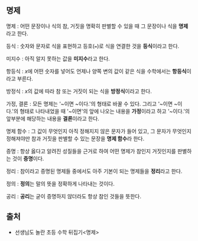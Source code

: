 ## 명제

명제
: 어떤 문장이나 식의 참, 거짓을 명확히 판별할 수 있을 때 그 문장이나 식을 **명제**라고 한다.

등식
: 숫자와 문자로 식을 표현하고 등호(`=`)로 식을 연결한 것을 **등식**이라고 한다.

미지수
: 아직 알지 못하는 값을 **미지수**라고 한다.

항등식
: $x$에 어떤 숫자를 넣어도 언제나 양쪽 변의 값이 같은 식을 수학에서는 **항등식**이라고 부른다.

방정식
: $x$의 값에 따라 참 또는 거짓이 되는 식을 **방정식**이라고 한다.

가정, 결론
: 모든 명제는 '~이면 ~이다.'의 형태로 바꿀 수 있다. 그리고 '~이면 ~이다.'의 형태로 나타내었을 때 '~이면'의 앞에 나오는 내용을 **가정**이라고 하고 '~이다.'의 앞부분에 해당하는 내용을 **결론**이라고 한다.

명제 함수
: 그 값이 무엇인지 아직 정해지지 않은 문자가 들어 있고, 그 문자가 무엇인지 정해져야만 참과 거짓을 판별할 수 있는 문장을 **명제 함수**라 한다.

증명
: 항상 옳다고 알려진 성질들을 근거로 하여 어떤 명제가 참인지 거짓인지를 판별하는 것이 **증명**이다.

정리
: 참이라고 증명된 명제들 중에서도 아주 기본이 되는 명제들을 **정리**라고 한다.

정의
: **정의**는 말의 뜻을 정확하게 나타내는 것이다.

공리
: **공리**는 굳이 증명하지 않더라도 항상 참인 것들을 뜻한다.

## 출처
* 선생님도 놀란 초등 수학 뒤집기<명제>
